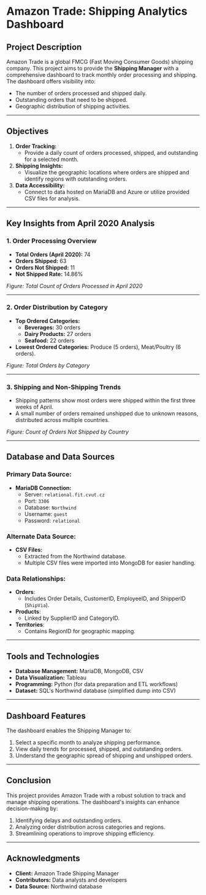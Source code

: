 # Amazon Trade: Shipping Analytics Dashboard

## Project Description

Amazon Trade is a global FMCG (Fast Moving Consumer Goods) shipping company. This project aims to provide the **Shipping Manager** with a comprehensive dashboard to track monthly order processing and shipping. The dashboard offers visibility into:
- The number of orders processed and shipped daily.
- Outstanding orders that need to be shipped.
- Geographic distribution of shipping activities.

---

## Objectives
1. **Order Tracking:**
   - Provide a daily count of orders processed, shipped, and outstanding for a selected month.
2. **Shipping Insights:**
   - Visualize the geographic locations where orders are shipped and identify regions with outstanding orders.
3. **Data Accessibility:**
   - Connect to data hosted on MariaDB and Azure or utilize provided CSV files for analysis.

---

## Key Insights from April 2020 Analysis

### **1. Order Processing Overview**
- **Total Orders (April 2020):** 74  
- **Orders Shipped:** 63  
- **Orders Not Shipped:** 11  
- **Not Shipped Rate:** 14.86%  

*Figure: Total Count of Orders Processed in April 2020*

---

### **2. Order Distribution by Category**
- **Top Ordered Categories:**
  - **Beverages:** 30 orders
  - **Dairy Products:** 27 orders
  - **Seafood:** 22 orders
- **Lowest Ordered Categories:** Produce (5 orders), Meat/Poultry (6 orders).

*Figure: Total Orders by Category*

---

### **3. Shipping and Non-Shipping Trends**
- Shipping patterns show most orders were shipped within the first three weeks of April.
- A small number of orders remained unshipped due to unknown reasons, distributed across multiple countries.

*Figure: Count of Orders Not Shipped by Country*

---

## Database and Data Sources

### **Primary Data Source:**
- **MariaDB Connection:**
  - Server: `relational.fit.cvut.cz`
  - Port: `3306`
  - Database: `Northwind`
  - Username: `guest`
  - Password: `relational`

### **Alternate Data Source:**
- **CSV Files:**
  - Extracted from the Northwind database.
  - Multiple CSV files were imported into MongoDB for easier handling.

### **Data Relationships:**
- **Orders**:
  - Includes Order Details, CustomerID, EmployeeID, and ShipperID (`ShipVia`).
- **Products**:
  - Linked by SupplierID and CategoryID.
- **Territories**:
  - Contains RegionID for geographic mapping.

---

## Tools and Technologies
- **Database Management:** MariaDB, MongoDB, CSV
- **Data Visualization:** Tableau
- **Programming:** Python (for data preparation and ETL workflows)
- **Dataset:** SQL's Northwind database (simplified dump into CSV)

---

## Dashboard Features
The dashboard enables the Shipping Manager to:
1. Select a specific month to analyze shipping performance.
2. View daily trends for processed, shipped, and outstanding orders.
3. Understand the geographic spread of shipping and unshipped orders.

---

## Conclusion
This project provides Amazon Trade with a robust solution to track and manage shipping operations. The dashboard's insights can enhance decision-making by:
1. Identifying delays and outstanding orders.
2. Analyzing order distribution across categories and regions.
3. Streamlining operations to improve shipping efficiency.

---

## Acknowledgments
- **Client:** Amazon Trade Shipping Manager
- **Contributors:** Data analysts and developers
- **Data Source:** Northwind database
